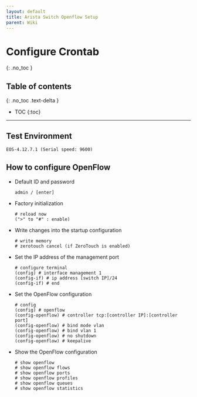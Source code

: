 ```yaml
---
layout: default
title: Arista Switch Openflow Setup
parent: Wiki
---
```


# Configure Crontab
{: .no_toc }

## Table of contents
{: .no_toc .text-delta }

- TOC
{:toc}

---

## Test Environment

```
EOS-4.12.7.1 (Serial speed: 9600)
```

## How to configure OpenFlow

- Default ID and password

  ```
  admin / [enter]
  ```

- Factory initialization

  ```
  # reload now
  (">" to "#" : enable)
  ```

- Write changes into the startup configuration

  ```
  # write memory
  # zerotouch cancel (if ZeroTouch is enabled)
  ```

- Set the IP address of the management port

  ```
  # configure terminal
  (config) # interface management 1
  (config-if) # ip address [switch IP]/24
  (config-if) # end
  ```

- Set the OpenFlow configuration

  ```
  # config
  (config) # openflow
  (config-openflow) # controller tcp:[controller IP]:[controller port]
  (config-openflow) # bind mode vlan
  (config-openflow) # bind vlan 1
  (config-openflow) # no shutdown
  (config-openflow) # keepalive
  ```

- Show the OpenFlow configuration

  ```
  # show openflow
  # show openflow flows
  # show openflow ports
  # show openflow profiles
  # show openflow queues
  # show openflow statistics
  ```
